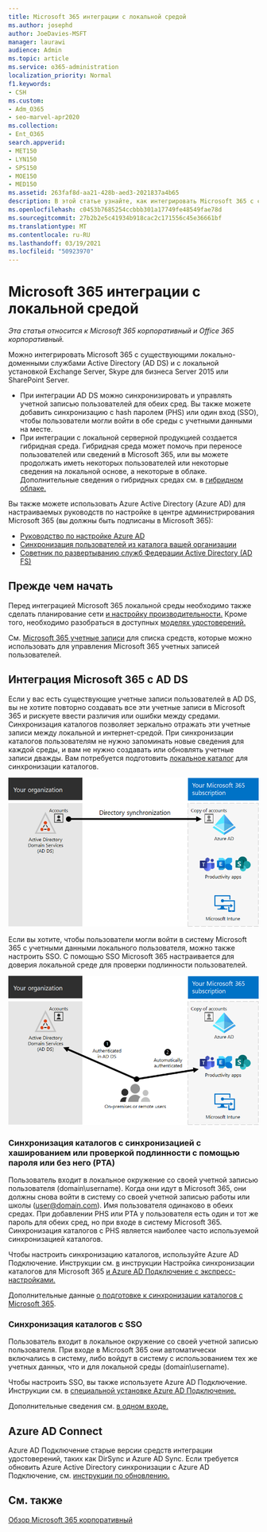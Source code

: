 ```yaml
---
title: Microsoft 365 интеграции с локальной средой
ms.author: josephd
author: JoeDavies-MSFT
manager: laurawi
audience: Admin
ms.topic: article
ms.service: o365-administration
localization_priority: Normal
f1.keywords:
- CSH
ms.custom:
- Adm_O365
- seo-marvel-apr2020
ms.collection:
- Ent_O365
search.appverid:
- MET150
- LYN150
- SPS150
- MOE150
- MED150
ms.assetid: 263faf8d-aa21-428b-aed3-2021837a4b65
description: В этой статье узнайте, как интегрировать Microsoft 365 с существующими службами каталогов и локальной средой.
ms.openlocfilehash: c0453b7685254ccbbb301a17749fe48549fae78d
ms.sourcegitcommit: 27b2b2e5c41934b918cac2c171556c45e36661bf
ms.translationtype: MT
ms.contentlocale: ru-RU
ms.lasthandoff: 03/19/2021
ms.locfileid: "50923970"
---
```

# <a name="microsoft-365-integration-with-on-premises-environments"></a>Microsoft 365 интеграции с локальной средой

*Эта статья относится к Microsoft 365 корпоративный и Office 365 корпоративный.*

Можно интегрировать Microsoft 365 с существующими локально-доменными службами Active Directory (AD DS) и с локальной установкой Exchange Server, Skype для бизнеса Server 2015 или SharePoint Server.
  
 - При интеграции AD DS можно синхронизировать и управлять учетной записью пользователей для обеих сред. Вы также можете добавить синхронизацию с hash паролем (PHS) или один вход (SSO), чтобы пользователи могли войти в обе среды с учетными данными на месте.
 - При интеграции с локальной серверной продукцией создается гибридная среда. Гибридная среда может помочь при переносе пользователей или сведений в Microsoft 365, или вы можете продолжать иметь некоторых пользователей или некоторые сведения на локальной основе, а некоторые в облаке. Дополнительные сведения о гибридных средах см. в [гибридном облаке.](../solutions/cloud-architecture-models.md#hybrid)

Вы также можете использовать Azure Active Directory (Azure AD) для настраиваемых руководств по настройке в центре администрирования Microsoft 365 (вы должны быть подписаны в Microsoft 365):

- [Руководство по настройке Azure AD](https://aka.ms/aadpguidance)
- [Синхронизация пользователей из каталога вашей организации](https://aka.ms/aadconnectpwsync)
- [Советник по развертыванию служб Федерации Active Directory (AD FS)](https://aka.ms/adfsguidance)
   
## <a name="before-you-begin"></a>Прежде чем начать

Перед интеграцией Microsoft 365 локальной среды необходимо также сделать планирование сети [и настройку производительности.](network-planning-and-performance.md) Кроме того, необходимо разобраться в доступных [моделях удостоверений.](about-microsoft-365-identity.md) 

См. [Microsoft 365 учетные записи](manage-microsoft-365-accounts.md) для списка средств, которые можно использовать для управления Microsoft 365 учетных записей пользователей. 
  
## <a name="integrate-microsoft-365-with-ad-ds"></a>Интеграция Microsoft 365 с AD DS

Если у вас есть существующие учетные записи пользователей в AD DS, вы не хотите повторно создавать все эти учетные записи в Microsoft 365 и рискуете ввести различия или ошибки между средами. Синхронизация каталогов позволяет зеркально отражать эти учетные записи между локальной и интернет-средой. При синхронизации каталогов пользователям не нужно запоминать новые сведения для каждой среды, и вам не нужно создавать или обновлять учетные записи дважды. Вам потребуется подготовить [локальное каталог](prepare-for-directory-synchronization.md) для синхронизации каталогов.
  
![Синхронизация каталогов используется для синхронизации сведений о учетных записях пользователей на локальной основе и учетных записях пользователей в Интернете.](../media/microsoft-365-integration/directory-synchronization.png)
  
Если вы хотите, чтобы пользователи могли войти в систему Microsoft 365 с учетными данными локального пользователя, можно также настроить SSO. С помощью SSO Microsoft 365 настраивается для доверия локальной среде для проверки подлинности пользователей.
  
![С одним входом одна учетная запись доступна как в локальной, так и в онлайн-среде.](../media/microsoft-365-integration/single-sign-on.png)

### <a name="directory-synchronization-with-or-without-password-hash-synchronization-or-pass-through-authentication-pta"></a>Синхронизация каталогов с синхронизацией с хашированием или проверкой подлинности с помощью пароля или без него (PTA)

Пользователь входит в локальное окружение со своей учетной записью пользователя (domain\username). Когда они идут в Microsoft 365, они должны снова войти в систему со своей учетной записью работы или школы (user@domain.com). Имя пользователя одинаково в обеих средах. При добавлении PHS или PTA у пользователя есть один и тот же пароль для обеих сред, но при входе в систему Microsoft 365. Синхронизация каталогов с PHS является наиболее часто используемой синхронизацией каталогов.

Чтобы настроить синхронизацию каталогов, используйте Azure AD Подключение. Инструкции см. [в](set-up-directory-synchronization.md) инструкции Настройка синхронизации каталогов для Microsoft 365 [и Azure AD Подключение с экспресс-настройками.](/azure/active-directory/hybrid/how-to-connect-install-express)

Дополнительные данные [о подготовке к синхронизации каталогов с Microsoft 365](prepare-for-directory-synchronization.md).

### <a name="directory-synchronization-with-sso"></a>Синхронизация каталогов с SSO

Пользователь входит в локальное окружение со своей учетной записью пользователя. При входе в Microsoft 365 они автоматически включались в систему, либо войдут в систему с использованием тех же учетных данных, что и для локальной среды (domain\username).

Чтобы настроить SSO, вы также используете Azure AD Подключение. Инструкции см. в [специальной установке Azure AD Подключение.](/azure/active-directory/hybrid/how-to-connect-install-custom)

Дополнительные сведения см. [в одном входе.](/azure/active-directory/manage-apps/what-is-single-sign-on)

## <a name="azure-ad-connect"></a>Azure AD Connect

Azure AD Подключение старые версии средств интеграции удостоверений, таких как DirSync и Azure AD Sync. Если требуется обновить Azure Active Directory синхронизации с Azure AD Подключение, см. [инструкции по обновлению.](/azure/active-directory/hybrid/how-to-dirsync-upgrade-get-started) 

## <a name="see-also"></a>См. также

[Обзор Microsoft 365 корпоративный](microsoft-365-overview.md)